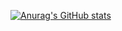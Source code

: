 [![Anurag's GitHub stats](https://github-readme-stats.vercel.app/api?username=prismOxO1)](https://github.com/prismOxO1/github-readme-stats)
